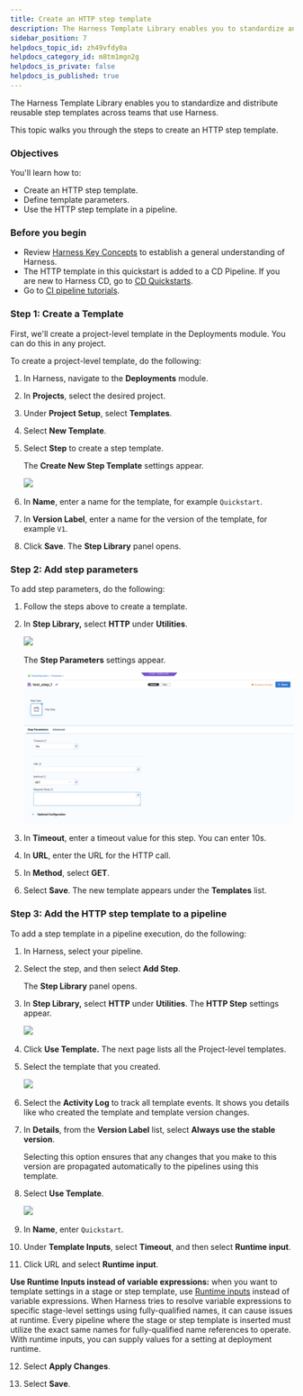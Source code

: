 ```yaml
---
title: Create an HTTP step template
description: The Harness Template Library enables you to standardize and distribute reusable step templates across teams that use Harness. This topic walks you through the steps to create an HTTP step template. O…
sidebar_position: 7
helpdocs_topic_id: zh49vfdy0a
helpdocs_category_id: m8tm1mgn2g
helpdocs_is_private: false
helpdocs_is_published: true
---
```


The Harness Template Library enables you to standardize and distribute reusable step templates across teams that use Harness.

This topic walks you through the steps to create an HTTP step template.

### Objectives

You'll learn how to: 

* Create an HTTP step template.
* Define template parameters.
* Use the HTTP step template in a pipeline.

### Before you begin

* Review [Harness Key Concepts](../../first-gen/starthere-firstgen/harness-key-concepts.md) to establish a general understanding of Harness.
* The HTTP template in this quickstart is added to a CD Pipeline. If you are new to Harness CD, go to [CD Quickstarts](/tutorials/cd-pipelines).
* Go to [CI pipeline tutorials](../../continuous-integration/get-started/tutorials.md).

### Step 1: Create a Template

First, we'll create a project-level template in the Deployments module. You can do this in any project.

To create a project-level template, do the following:

1. In Harness, navigate to the **Deployments** module.
2. In **Projects**, select the desired project.
3. Under **Project Setup**, select **Templates**.
4. Select **New Template**.
5. Select **Step** to create a step template.

   The **Create New Step Template** settings appear.

   ![](./static/harness-template-library-35.png)

6. In **Name**, enter a name for the template, for example `Quickstart`.

7. In **Version Label**, enter a name for the version of the template, for example `V1`.

8. Click **Save**.
   The **Step Library** panel opens.

### Step 2: Add step parameters

To add step parameters, do the following:

1. Follow the steps above to create a template.

2. In **Step Library,** select **HTTP** under **Utilities**.

   ![](./static/harness-template-library-36.png)

   The **Step Parameters** settings appear.

   ![](./static/harness-template-library-37.png)

3. In **Timeout**, enter a timeout value for this step. You can enter 10s.

4. In **URL**, enter the URL for the HTTP call.

5. In **Method**, select **GET**.

6. Select **Save**. The new template appears under the **Templates** list.

### Step 3: Add the HTTP step template to a pipeline

To add a step template in a pipeline execution, do the following:

1. In Harness, select your pipeline.

2. Select the step, and then select **Add Step**.

   The **Step Library** panel opens.

3. In **Step Library,** select **HTTP** under **Utilities**. The **HTTP Step** settings appear.

   ![](./static/harness-template-library-38.png)

4. Click **Use Template.** The next page lists all the Project-level templates.

5. Select the template that you created.

   ![](./static/harness-template-library-39.png)

6. Select the **Activity Log** to track all template events. It shows you details like who created the template and template version changes.

7. In **Details**, from the **Version Label** list, select **Always use the stable version**.

   Selecting this option ensures that any changes that you make to this version are propagated automatically to the pipelines using this template.

8. Select **Use Template**.

   ![](./static/harness-template-library-40.png)

9. In **Name**, enter `Quickstart`.

10. Under **Template Inputs**, select **Timeout**, and then select **Runtime input**.

11. Click URL and select **Runtime input**.

   **Use Runtime Inputs instead of variable expressions:** when you want to template settings in a stage or step template, use [Runtime inputs](../20_References/runtime-inputs.md) instead of variable expressions. When Harness tries to resolve variable expressions to specific stage-level settings using fully-qualified names, it can cause issues at runtime. Every pipeline where the stage or step template is inserted must utilize the exact same names for fully-qualified name references to operate. With runtime inputs, you can supply values for a setting at deployment runtime.
   
12. Select **Apply Changes**.

12. Select **Save**.

